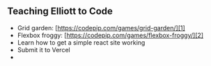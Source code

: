 ## Teaching Elliott to Code

* Grid garden: [https://codepip.com/games/grid-garden/][1]
* Flexbox froggy: [https://codepip.com/games/flexbox-froggy/][2]
* Learn how to get a simple react site working
* Submit it to Vercel
* 

[1]:	https://codepip.com/games/grid-garden/
[2]:	https://codepip.com/games/flexbox-froggy/